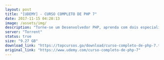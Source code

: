 ```yaml
---
layout: post
title: "[UDEMY] - CURSO COMPLETO DE PHP 7"
date: 2017-11-15 04:28:13
image: /assets/img/
description: "Torne-se um Desenvolvedor PHP, aprenda com dois especialistas a programar do básico ao avançado em um projeto completo."
server: "Torrent"
status: true
size: "9.27 GB"
download_link: "https://topcursos.ga/download/curso-completo-de-php-7.torrent"
original_link: "https://www.udemy.com/curso-completo-de-php-7"
---
```

